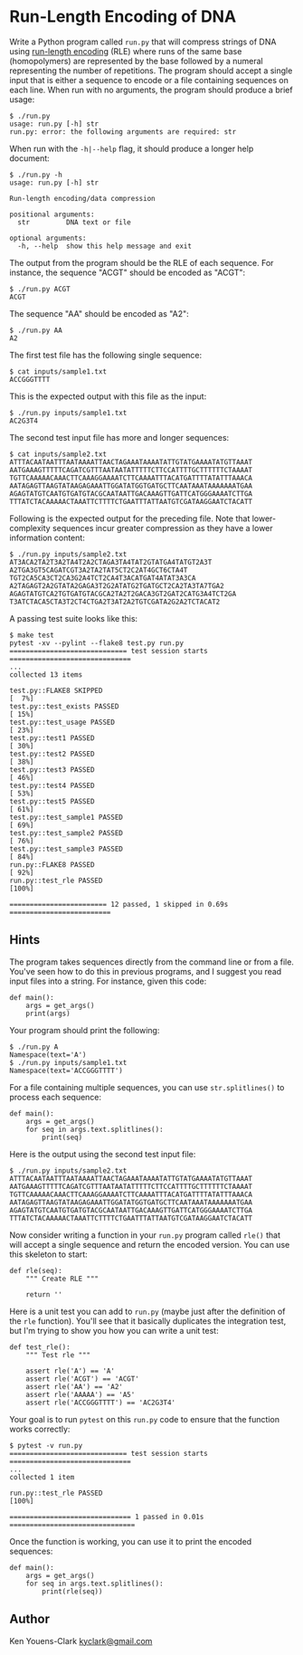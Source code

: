 # Run-Length Encoding of DNA

Write a Python program called `run.py` that will compress strings of DNA using [run-length encoding](https://en.wikipedia.org/wiki/Run-length_encoding) (RLE) where runs of the same base (homopolymers) are represented by the base followed by a numeral representing the number of repetitions.
The program should accept a single input that is either a sequence to encode or a file containing sequences on each line.
When run with no arguments, the program should produce a brief usage:

```
$ ./run.py
usage: run.py [-h] str
run.py: error: the following arguments are required: str
```

When run with the `-h|--help` flag, it should produce a longer help document:

```
$ ./run.py -h
usage: run.py [-h] str

Run-length encoding/data compression

positional arguments:
  str         DNA text or file

optional arguments:
  -h, --help  show this help message and exit
```

The output from the program should be the RLE of each sequence.
For instance, the sequence "ACGT" should be encoded as "ACGT":

```
$ ./run.py ACGT
ACGT
```

The sequence "AA" should be encoded as "A2":

```
$ ./run.py AA
A2
```

The first test file has the following single sequence:

```  
$ cat inputs/sample1.txt
ACCGGGTTTT
```

This is the expected output with this file as the input:

```
$ ./run.py inputs/sample1.txt 
AC2G3T4
```

The second test input file has more and longer sequences:

```
$ cat inputs/sample2.txt
ATTTACAATAATTTAATAAAATTAACTAGAAATAAAATATTGTATGAAAATATGTTAAAT
AATGAAAGTTTTTCAGATCGTTTAATAATATTTTTCTTCCATTTTGCTTTTTTCTAAAAT
TGTTCAAAAACAAACTTCAAAGGAAAATCTTCAAAATTTACATGATTTTATATTTAAACA
AATAGAGTTAAGTATAAGAGAAATTGGATATGGTGATGCTTCAATAAATAAAAAAATGAA
AGAGTATGTCAATGTGATGTACGCAATAATTGACAAAGTTGATTCATGGGAAAATCTTGA
TTTATCTACAAAAACTAAATTCTTTTCTGAATTTATTAATGTCGATAAGGAATCTACATT
```

Following is the expected output for the preceding file.
Note that lower-complexity sequences incur greater compression as they have a lower information content:

```
$ ./run.py inputs/sample2.txt 
AT3ACA2TA2T3A2TA4T2A2CTAGA3TA4TAT2GTATGA4TATGT2A3T
A2TGA3GT5CAGATCGT3A2TA2TAT5CT2C2AT4GCT6CTA4T
TGT2CA5CA3CT2CA3G2A4TCT2CA4T3ACATGAT4ATAT3A3CA
A2TAGAGT2A2GTATA2GAGA3T2G2ATATG2TGATGCT2CA2TA3TA7TGA2
AGAGTATGTCA2TGTGATGTACGCA2TA2T2GACA3GT2GAT2CATG3A4TCT2GA
T3ATCTACA5CTA3T2CT4CTGA2T3AT2A2TGTCGATA2G2A2TCTACAT2
```

A passing test suite looks like this:

```
$ make test
pytest -xv --pylint --flake8 test.py run.py
============================= test session starts ==============================
...
collected 13 items

test.py::FLAKE8 SKIPPED                                                  [  7%]
test.py::test_exists PASSED                                              [ 15%]
test.py::test_usage PASSED                                               [ 23%]
test.py::test1 PASSED                                                    [ 30%]
test.py::test2 PASSED                                                    [ 38%]
test.py::test3 PASSED                                                    [ 46%]
test.py::test4 PASSED                                                    [ 53%]
test.py::test5 PASSED                                                    [ 61%]
test.py::test_sample1 PASSED                                             [ 69%]
test.py::test_sample2 PASSED                                             [ 76%]
test.py::test_sample3 PASSED                                             [ 84%]
run.py::FLAKE8 PASSED                                                    [ 92%]
run.py::test_rle PASSED                                                  [100%]

======================== 12 passed, 1 skipped in 0.69s =========================
```

## Hints

The program takes sequences directly from the command line or from a file.
You've seen how to do this in previous programs, and I suggest you read input files into a string.
For instance, given this code:

```
def main():
    args = get_args()
    print(args)
```

Your program should print the following:

```
$ ./run.py A
Namespace(text='A')
$ ./run.py inputs/sample1.txt 
Namespace(text='ACCGGGTTTT')
```

For a file containing multiple sequences, you can use `str.splitlines()` to process each sequence:

```
def main():
    args = get_args()
    for seq in args.text.splitlines():
        print(seq)
```

Here is the output using the second test input file:

```
$ ./run.py inputs/sample2.txt 
ATTTACAATAATTTAATAAAATTAACTAGAAATAAAATATTGTATGAAAATATGTTAAAT
AATGAAAGTTTTTCAGATCGTTTAATAATATTTTTCTTCCATTTTGCTTTTTTCTAAAAT
TGTTCAAAAACAAACTTCAAAGGAAAATCTTCAAAATTTACATGATTTTATATTTAAACA
AATAGAGTTAAGTATAAGAGAAATTGGATATGGTGATGCTTCAATAAATAAAAAAATGAA
AGAGTATGTCAATGTGATGTACGCAATAATTGACAAAGTTGATTCATGGGAAAATCTTGA
TTTATCTACAAAAACTAAATTCTTTTCTGAATTTATTAATGTCGATAAGGAATCTACATT
```

Now consider writing a function in your `run.py` program called `rle()` that will accept a single sequence and return the encoded version.
You can use this skeleton to start:

```
def rle(seq):
    """ Create RLE """

    return ''
```

Here is a unit test you can add to `run.py` (maybe just after the definition of the `rle` function).
You'll see that it basically duplicates the integration test, but I'm trying to show you how you can write a unit test:

```
def test_rle():
    """ Test rle """

    assert rle('A') == 'A'
    assert rle('ACGT') == 'ACGT'
    assert rle('AA') == 'A2'
    assert rle('AAAAA') == 'A5'
    assert rle('ACCGGGTTTT') == 'AC2G3T4'
```

Your goal is to run `pytest` on this `run.py` code to ensure that the function works correctly:

```
$ pytest -v run.py
============================= test session starts ==============================
...
collected 1 item

run.py::test_rle PASSED                                                  [100%]

============================== 1 passed in 0.01s ===============================
```

Once the function is working, you can use it to print the encoded sequences:

```
def main():
    args = get_args()
    for seq in args.text.splitlines():
        print(rle(seq))
```

## Author

Ken Youens-Clark <kyclark@gmail.com>
